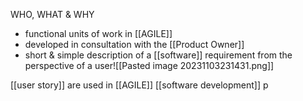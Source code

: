 WHO, WHAT & WHY

- functional units of work in [[AGILE]]
- developed in consultation with the [[Product Owner]]
- short & simple description of a [[software]] requirement from the perspective of a user![[Pasted image 20231103231431.png]]

[[user story]] are used in [[AGILE]] [[software development]] p